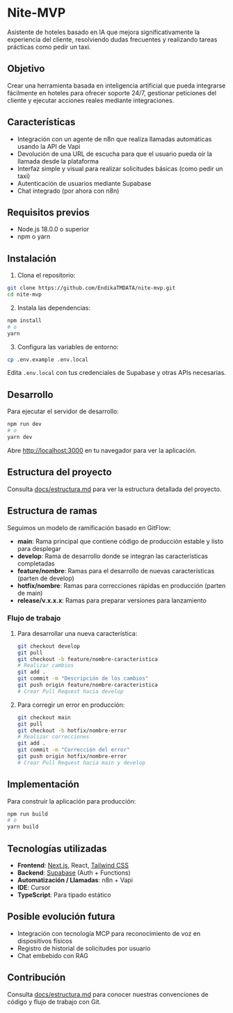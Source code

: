 # Nite-MVP

Asistente de hoteles basado en IA que mejora significativamente la experiencia del cliente, resolviendo dudas frecuentes y realizando tareas prácticas como pedir un taxi.

## Objetivo

Crear una herramienta basada en inteligencia artificial que pueda integrarse fácilmente en hoteles para ofrecer soporte 24/7, gestionar peticiones del cliente y ejecutar acciones reales mediante integraciones.

## Características

- Integración con un agente de n8n que realiza llamadas automáticas usando la API de Vapi
- Devolución de una URL de escucha para que el usuario pueda oír la llamada desde la plataforma
- Interfaz simple y visual para realizar solicitudes básicas (como pedir un taxi)
- Autenticación de usuarios mediante Supabase
- Chat integrado (por ahora con n8n)

## Requisitos previos

- Node.js 18.0.0 o superior
- npm o yarn

## Instalación

1. Clona el repositorio:

```bash
git clone https://github.com/EndikaTMDATA/nite-mvp.git
cd nite-mvp
```

2. Instala las dependencias:

```bash
npm install
# o
yarn
```

3. Configura las variables de entorno:

```bash
cp .env.example .env.local
```

Edita `.env.local` con tus credenciales de Supabase y otras APIs necesarias.

## Desarrollo

Para ejecutar el servidor de desarrollo:

```bash
npm run dev
# o
yarn dev
```

Abre [http://localhost:3000](http://localhost:3000) en tu navegador para ver la aplicación.

## Estructura del proyecto

Consulta [docs/estructura.md](docs/estructura.md) para ver la estructura detallada del proyecto.

## Estructura de ramas

Seguimos un modelo de ramificación basado en GitFlow:

- **main**: Rama principal que contiene código de producción estable y listo para desplegar
- **develop**: Rama de desarrollo donde se integran las características completadas
- **feature/nombre**: Ramas para el desarrollo de nuevas características (parten de develop)
- **hotfix/nombre**: Ramas para correcciones rápidas en producción (parten de main)
- **release/v.x.x.x**: Ramas para preparar versiones para lanzamiento

### Flujo de trabajo

1. Para desarrollar una nueva característica:

   ```bash
   git checkout develop
   git pull
   git checkout -b feature/nombre-caracteristica
   # Realizar cambios
   git add .
   git commit -m "Descripción de los cambios"
   git push origin feature/nombre-caracteristica
   # Crear Pull Request hacia develop
   ```

2. Para corregir un error en producción:
   ```bash
   git checkout main
   git pull
   git checkout -b hotfix/nombre-error
   # Realizar correcciones
   git add .
   git commit -m "Corrección del error"
   git push origin hotfix/nombre-error
   # Crear Pull Request hacia main y develop
   ```

## Implementación

Para construir la aplicación para producción:

```bash
npm run build
# o
yarn build
```

## Tecnologías utilizadas

- **Frontend**: [Next.js](https://nextjs.org/), React, [Tailwind CSS](https://tailwindcss.com/)
- **Backend**: [Supabase](https://supabase.io/) (Auth + Functions)
- **Automatización / Llamadas**: n8n + Vapi
- **IDE**: Cursor
- **TypeScript**: Para tipado estático

## Posible evolución futura

- Integración con tecnología MCP para reconocimiento de voz en dispositivos físicos
- Registro de historial de solicitudes por usuario
- Chat embebido con RAG

## Contribución

Consulta [docs/estructura.md](docs/estructura.md) para conocer nuestras convenciones de código y flujo de trabajo con Git.
